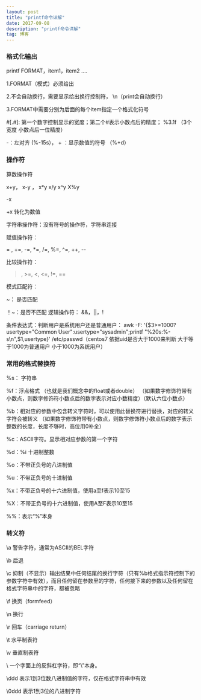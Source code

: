 ```yaml
---
layout: post
title: "printf命令详解"
date: 2017-09-08 
description: "printf命令详解"
tag: 博客 
---  
```


### 格式化输出   

printf  FORMAT，item1，item2 ….

  1.FORMAT（模式）必须给出

  2.不会自动换行，需要显示给出换行控制符， \n（print会自动换行）

  3.FORMAT中需要分别为后面的每个item指定一个格式化符号

  #[.#]: 第一个数字控制显示的宽度；第二个#表示小数点后的精度；
      %3.1f   （3个宽度 小数点后一位精度）

  -：左对齐  (%-15s）， + ：显示数值的符号  （%+d）


### 操作符

算数操作符

  x+y，   x-y ， x*y   x/y   x^y   X%y
  
  -x
  
  +x 转化为数值

字符串操作符：没有符号的操作符，字符串连接

赋值操作符：
  
  = ,    +=,  -=,  *=,  /=,  %=,  ^=,  ++,   --

比较操作符：
  
  >, >=, <, <=, !=, ==

模式匹配符：
  
  ~： 是否匹配
  
  ！~：是否不匹配
逻辑操作符：  &&，||，!

 条件表达式：判断用户是系统用户还是普通用户：     awk -F: '{$3>=1000?usertype="Common User":usertype="sysadmin";printf "%20s:%-s\n",$1,usertype}' /etc/passwd（centos7 依据uid是否大于1000来判断 大于等于1000为普通用户 小于1000为系统用户）
      

### 常用的格式替换符

  %s： 字符串

  %f：浮点格式 （也就是我们概念中的float或者double）  （如果数字修饰符带有小数点，则数字修饰符小数点后的数字表示对应小数精度）（默认六位小数点）

  %b：相对应的参数中包含转义字符时，可以使用此替换符进行替换，对应的转义字符会被转义 （如果数字修饰符带有小数点，则数字修饰符小数点后的数字表示整数的长度，长度不够时，高位用0补全）

  %c：ASCII字符。显示相对应参数的第一个字符

  %d：%i 十进制整数

  %o：不带正负号的八进制值

  %u：不带正负号的十进制值

  %x：不带正负号的十六进制值，使用a至f表示10至15

  %X：不带正负号的十六进制值，使用A至F表示10至15

  %%：表示“%”本身

### 转义符
  \a  警告字符，通常为ASCII的BEL字符

  \b  后退

  \c  抑制（不显示）输出结果中任何结尾的换行字符（只有%b格式指示符控制下的参数字符中有效），而且任何留在参数里的字符，任何接下来的参数以及任何留在格式字符串中的字符，都被忽略

  \f   换页（formfeed）

  \n  换行

  \r   回车（carriage return）

  \t  水平制表符

  \v  垂直制表符

  \\  一个字面上的反斜杠字符，即“\”本身。

  \ddd  表示1到3位数八进制值的字符，仅在格式字符串中有效

  \0ddd   表示1到3位的八进制字符
